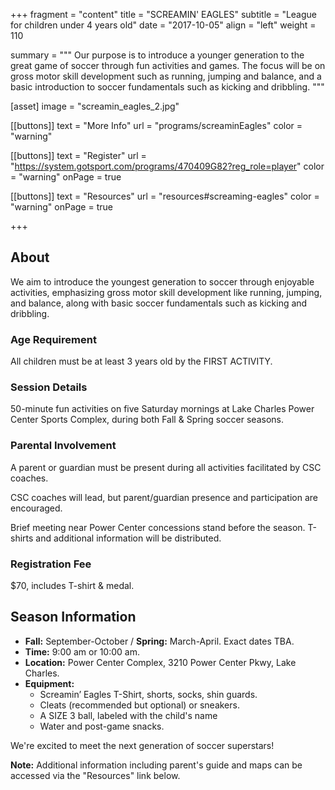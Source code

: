 +++
fragment = "content"
title = "SCREAMIN' EAGLES"
subtitle = "League for children under 4 years old"
date = "2017-10-05"
align = "left"
weight = 110

summary = """
Our purpose is to introduce a younger generation to the great game of soccer through fun activities and games. The focus will be on gross motor skill development such as running, jumping and balance, and a basic introduction to soccer fundamentals such as kicking and dribbling.
"""

[asset]
  image = "screamin_eagles_2.jpg"

[[buttons]]
  text = "More Info"
  url = "programs/screaminEagles"
  color = "warning"

[[buttons]]
  text = "Register"
  url = "https://system.gotsport.com/programs/470409G82?reg_role=player"
  color = "warning"
  onPage = true
  
[[buttons]]
  text = "Resources"
  url = "resources#screaming-eagles"
  color = "warning"
  onPage = true

+++

## About

We aim to introduce the youngest generation to soccer through enjoyable activities, emphasizing gross motor skill development like running, jumping, and balance, along with basic soccer fundamentals such as kicking and dribbling.

### Age Requirement
All children must be at least 3 years old by the FIRST ACTIVITY.

### Session Details
50-minute fun activities on five Saturday mornings at Lake Charles Power Center Sports Complex, during both Fall & Spring soccer seasons.

### Parental Involvement
A parent or guardian must be present during all activities facilitated by CSC coaches.

CSC coaches will lead, but parent/guardian presence and participation are encouraged.

Brief meeting near Power Center concessions stand before the season. T-shirts and additional information will be distributed.

### Registration Fee
$70, includes T-shirt & medal.

## Season Information

- **Fall:** September-October / **Spring:** March-April. Exact dates TBA.
- **Time:** 9:00 am or 10:00 am.
- **Location:** Power Center Complex, 3210 Power Center Pkwy, Lake Charles.
- **Equipment:** 
  - Screamin’ Eagles T-Shirt, shorts, socks, shin guards.
  - Cleats (recommended but optional) or sneakers. 
  - A SIZE 3 ball, labeled with the child's name
  - Water and post-game snacks.

We're excited to meet the next generation of soccer superstars!

**Note:** Additional information including parent's guide and maps can be accessed via the "Resources" link below.